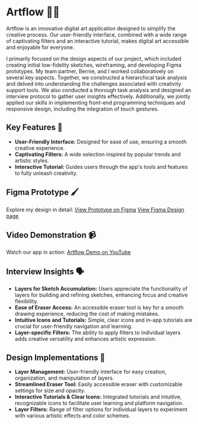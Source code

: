# Artflow 🎨🌟
Artflow is an innovative digital art application designed to simplify the creative process. Our user-friendly interface, combined with a wide range of captivating filters and an interactive tutorial, makes digital art accessible and enjoyable for everyone. 

I primarily focused on the design aspects of our project, which included creating initial low-fidelity sketches, wireframing, and developing Figma prototypes. My team partner, Bernie, and I worked collaboratively on several key aspects. Together, we constructed a hierarchical task analysis and delved into understanding the challenges associated with creativity support tools. We also conducted a thorough task analysis and designed an interview protocol to gather user insights effectively. Additionally, we jointly applied our skills in implementing front-end programming techniques and responsive design, including the integration of touch gestures.

## Key Features 🔑
- **User-Friendly Interface:** Designed for ease of use, ensuring a smooth creative experience.
- **Captivating Filters:** A wide selection inspired by popular trends and artistic styles.
- **Interactive Tutorial:** Guides users through the app's tools and features to fully unleash creativity.

## Figma Prototype 🖌️
Explore my design in detail: [View Prototype on Figma](https://www.figma.com/proto/GV5nMYUnRwXQbvDIdt8mQn/Project-4-prototype?type=design&node-id=21-2241&t=Iyis4qJ6Sp4nBn6g-1&scaling=scale-down&page-id=0%3A1&starting-point-node-id=16%3A384&mode=design) [View Figma Design page](https://www.figma.com/file/GV5nMYUnRwXQbvDIdt8mQn/Project-4-prototype?type=design&node-id=0-1&mode=design) 


## Video Demonstration 📹
Watch our app in action: [Artflow Demo on YouTube](https://www.youtube.com/watch?v=8mE2SHKVuQA)

## Interview Insights 🗣️

- **Layers for Sketch Accumulation:** Users appreciate the functionality of layers for building and refining sketches, enhancing focus and creative flexibility.
- **Ease of Eraser Access:** An accessible eraser tool is key for a smooth drawing experience, reducing the cost of making mistakes.
- **Intuitive Icons and Tutorials:** Simple, clear icons and in-app tutorials are crucial for user-friendly navigation and learning.
- **Layer-specific Filters:** The ability to apply filters to individual layers adds creative versatility and enhances artistic expression.

## Design Implementations 🎨

- **Layer Management:** User-friendly interface for easy creation, organization, and manipulation of layers.
- **Streamlined Eraser Tool:** Easily accessible eraser with customizable settings for size and opacity.
- **Interactive Tutorials & Clear Icons:** Integrated tutorials and intuitive, recognizable icons to facilitate user learning and platform navigation.
- **Layer Filters:** Range of filter options for individual layers to experiment with various artistic effects and color schemes.


